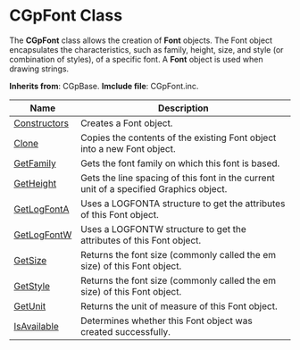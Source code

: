 # CGpFont Class

The **CGpFont** class allows the creation of **Font** objects. The Font object encapsulates the characteristics, such as family, height, size, and style (or combination of styles), of a specific font. A **Font** object is used when drawing strings.

**Inherits from**: CGpBase.
**Imclude file**: CGpFont.inc.

| Name       | Description |
| ---------- | ----------- |
| [Constructors](#ConstructorsImage) | Creates a Font object. |
| [Clone](#Clone) | Copies the contents of the existing Font object into a new Font object. |
| [GetFamily](#GetFamily) | Gets the font family on which this font is based. |
| [GetHeight](#GetHeight) | Gets the line spacing of this font in the current unit of a specified Graphics object. |
| [GetLogFontA](#GetLogFontA) | Uses a LOGFONTA structure to get the attributes of this Font object. |
| [GetLogFontW](#GetLogFontW) | Uses a LOGFONTW structure to get the attributes of this Font object. |
| [GetSize](#GetSize) | Returns the font size (commonly called the em size) of this Font object. |
| [GetStyle](#GetStyle) | Returns the font size (commonly called the em size) of this Font object. |
| [GetUnit](#GetUnit) | Returns the unit of measure of this Font object. |
| [IsAvailable](#IsAvailable) | Determines whether this Font object was created successfully. |
